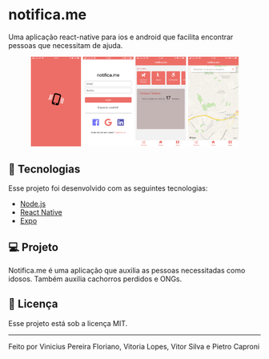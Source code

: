 # notifica.me
Uma aplicação react-native para ios e android que facilita encontrar pessoas que necessitam de ajuda.

<p align="center">
    <img alt="PrintScreen1" src=".github/screenshot1.PNG" width="20%">
    <img alt="PrintScreen2" src=".github/screenshot2.PNG" width="20%">
    <img alt="PrintScreen3" src=".github/screenshot3.PNG" width="20%">
    <img alt="PrintScreen4" src=".github/screenshot4.PNG" width="20%">
</p>

## 🚀 Tecnologias

Esse projeto foi desenvolvido com as seguintes tecnologias:

- [Node.js](https://nodejs.org/en/)
- [React Native](https://facebook.github.io/react-native/)
- [Expo](https://expo.io/)

## 💻 Projeto

Notifica.me é uma aplicação que auxilia as pessoas necessitadas como idosos. Também auxilia cachorros perdidos e ONGs.

## :memo: Licença

Esse projeto está sob a licença MIT.

---

Feito por Vinicius Pereira Floriano, Vitoria Lopes, Vitor Silva e Pietro Caproni